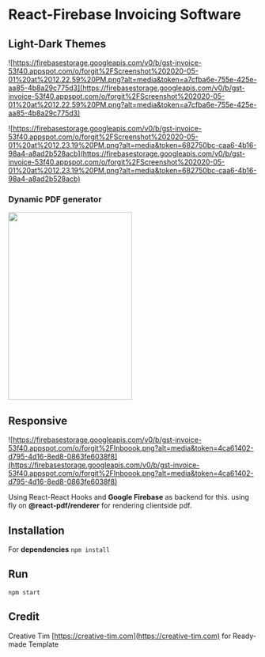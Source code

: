 # React-Firebase Invoicing Software

## Light-Dark Themes

![https://firebasestorage.googleapis.com/v0/b/gst-invoice-53f40.appspot.com/o/forgit%2FScreenshot%202020-05-01%20at%2012.22.59%20PM.png?alt=media&token=a7cfba6e-755e-425e-aa85-4b8a29c775d3](https://firebasestorage.googleapis.com/v0/b/gst-invoice-53f40.appspot.com/o/forgit%2FScreenshot%202020-05-01%20at%2012.22.59%20PM.png?alt=media&token=a7cfba6e-755e-425e-aa85-4b8a29c775d3)

![https://firebasestorage.googleapis.com/v0/b/gst-invoice-53f40.appspot.com/o/forgit%2FScreenshot%202020-05-01%20at%2012.23.19%20PM.png?alt=media&token=682750bc-caa6-4b16-98a4-a8ad2b528acb](https://firebasestorage.googleapis.com/v0/b/gst-invoice-53f40.appspot.com/o/forgit%2FScreenshot%202020-05-01%20at%2012.23.19%20PM.png?alt=media&token=682750bc-caa6-4b16-98a4-a8ad2b528acb)

### Dynamic PDF generator
<img src="https://firebasestorage.googleapis.com/v0/b/gst-invoice-53f40.appspot.com/o/forgit%2FScreenshot%202020-05-01%20at%2012.58.47%20PM.png?alt=media&token=03d02c31-69e6-4192-bdef-868fec09dbd8" width="250" height="380" />

## Responsive

![https://firebasestorage.googleapis.com/v0/b/gst-invoice-53f40.appspot.com/o/forgit%2FInboook.png?alt=media&token=4ca61402-d795-4d16-8ed8-0863fe6038f8](https://firebasestorage.googleapis.com/v0/b/gst-invoice-53f40.appspot.com/o/forgit%2FInboook.png?alt=media&token=4ca61402-d795-4d16-8ed8-0863fe6038f8)

Using React-React Hooks and **Google Firebase** as backend for this. using fly on **@react-pdf/renderer** for rendering clientside pdf.

## Installation 
For **dependencies**
``npm install``

## Run
``npm start``

## Credit
Creative Tim [https://creative-tim.com](https://creative-tim.com) for Ready-made Template

